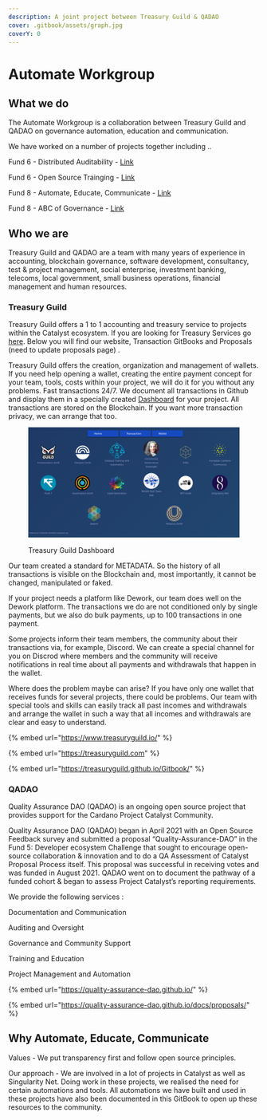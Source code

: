 ```yaml
---
description: A joint project between Treasury Guild & QADAO
cover: .gitbook/assets/graph.jpg
coverY: 0
---
```


# Automate Workgroup

## What we do

The Automate Workgroup is a collaboration between Treasury Guild and QADAO on governance automation, education and communication.

We have worked on a number of projects together including ..

Fund 6 - Distributed Auditability - [Link](https://cardano.ideascale.com/c/idea/58679)

Fund 6 - Open Source Trainging - [Link](https://cardano.ideascale.com/c/idea/58977)

Fund 8 - Automate, Educate, Communicate - [Link](https://cardano.ideascale.com/c/idea/62054)

Fund 8 - ABC of Governance - [Link](https://cardano.ideascale.com/c/idea/62056)

## Who we are

Treasury Guild and QADAO are a team with many years of experience in accounting, blockchain governance, software development, consultancy, test & project management, social enterprise, investment banking, telecoms, local government, small business operations, financial management and human resources.

### Treasury Guild

Treasury Guild offers a 1 to 1 accounting and treasury service to projects within the Catalyst ecosystem. If you are looking for Treasury Services go [here](https://www.treasuryguild.io/service/). Below you will find our website, Transaction GitBooks and Proposals (need to update proposals page) .

Treasury Guild offers the creation, organization and management of wallets. If you need help opening a wallet, creating the entire payment concept for your team, tools, costs within your project, we will do it for you without any problems. Fast transactions 24/7. We document all transactions in Github and display them in a specially created [Dashboard](https://treasuryguild.com/) for your project. All transactions are stored on the Blockchain. If you want more transaction privacy, we can arrange that too.

<figure><img src=".gitbook/assets/Screenshot from 2023-05-15 15-45-47.png" alt=""><figcaption><p>Treasury Guild Dashboard</p></figcaption></figure>

Our team created a standard for METADATA. So the history of all transactions is visible on the Blockchain and, most importantly, it cannot be changed, manipulated or faked.

If your project needs a platform like Dework, our team does well on the Dework platform. The transactions we do are not conditioned only by single payments, but we also do bulk payments, up to 100 transactions in one payment.

Some projects inform their team members, the community about their transactions via, for example, Discord. We can create a special channel for you on Discrod where members and the community will receive notifications in real time about all payments and withdrawals that happen in the wallet.

Where does the problem maybe can arise? If you have only one wallet that receives funds for several projects, there could be problems. Our team with special tools and skills can easily track all past incomes and withdrawals and arrange the wallet in such a way that all incomes and withdrawals are clear and easy to understand.

{% embed url="https://www.treasuryguild.io/" %}

{% embed url="https://treasuryguild.com" %}

{% embed url="https://treasuryguild.github.io/Gitbook/" %}

### QADAO

Quality Assurance DAO (QADAO) is an ongoing open source project that provides support for the Cardano Project Catalyst Community.

Quality Assurance DAO (QADAO) began in April 2021 with an Open Source Feedback survey and submitted a proposal “Quality-Assurance-DAO” in the Fund 5: Developer ecosystem Challenge that sought to encourage open-source collaboration & innovation and to do a QA Assessment of Catalyst Proposal Process itself. This proposal was successful in receiving votes and was funded in August 2021. QADAO went on to document the pathway of a funded cohort & began to assess Project Catalyst’s reporting requirements.

We provide the following services :

Documentation and Communication

Auditing and Oversight

Governance and Community Support

Training and Education

Project Management and Automation

{% embed url="https://quality-assurance-dao.github.io/" %}

{% embed url="https://quality-assurance-dao.github.io/docs/proposals/" %}

## Why Automate, Educate, Communicate

Values - We put transparency first and follow open source principles.

Our approach - We are involved in a lot of projects in Catalyst as well as Singularity Net. Doing work in these projects, we realised the need for certain automations and tools. All automations we have built and used in these projects have also been documented in this GitBook to open up these resources to the community.
